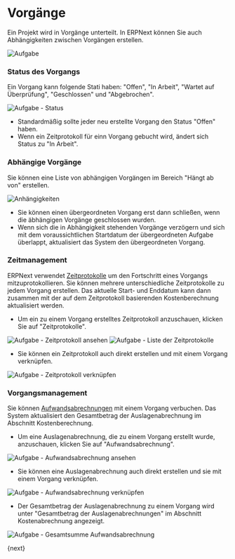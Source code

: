 <!-- add-breadcrumbs -->
# Vorgänge


Ein Projekt wird in Vorgänge unterteilt. In ERPNext können Sie auch Abhängigkeiten zwischen Vorgängen erstellen.

<img class="screenshot" alt="Aufgabe" src="{{docs_base_url}}/assets/img/project/task.png">

### Status des Vorgangs

Ein Vorgang kann folgende Stati haben: "Offen", "In Arbeit", "Wartet auf Überprüfung", "Geschlossen" und "Abgebrochen".

<img class="screenshot" alt="Aufgabe - Status" src="{{docs_base_url}}/assets/img/project/task_status.png">

* Standardmäßig sollte jeder neu erstellte Vorgang den Status "Offen" haben.
* Wenn ein Zeitprotokoll für einn Vorgang gebucht wird, ändert sich Status zu "In Arbeit".

### Abhängige Vorgänge

Sie können eine Liste von abhängigen Vorgängen im Bereich "Hängt ab von" erstellen.

<img class="screenshot" alt="Anhängigkeiten" src="{{docs_base_url}}/assets/img/project/task_depends_on.png">

* Sie können einen übergeordneten Vorgang erst dann schließen, wenn die äbhängigen Vorgänge geschlossen wurden.
* Wenn sich die in Abhängigkeit stehenden Vorgänge verzögern und sich mit dem voraussichtlichen Startdatum der übergeordneten Aufgabe überlappt, aktualisiert das System den übergeordneten Vorgang.

### Zeitmanagement

ERPNext verwendet [Zeitprotokolle](/docs/user/manual/de/projects/time-log.html) um den Fortschritt eines Vorgangs mitzuprotokollieren. Sie können mehrere unterschiedliche Zeitprotokolle zu jedem Vorgang erstellen. Das aktuelle Start- und Enddatum kann dann zusammen mit der auf dem Zeitprotokoll basierenden Kostenberechnung aktualisiert werden.

* Um ein zu einem Vorgang erstelltes Zeitprotokoll anzuschauen, klicken Sie auf "Zeitprotokolle".

<img class="screenshot" alt="Aufgabe - Zeitprotokoll ansehen" src="{{docs_base_url}}/assets/img/project/task_view_time_log.png">

<img class="screenshot" alt="Aufgabe - Liste der Zeitprotokolle" src="{{docs_base_url}}/assets/img/project/task_time_log_list.png">

* Sie können ein Zeitprotokoll auch direkt erstellen und mit einem Vorgang verknüpfen.

<img class="screenshot" alt="Aufgabe - Zeitprotokoll verknüpfen" src="{{docs_base_url}}/assets/img/project/task_time_log_link.png">

### Vorgangsmanagement

Sie können [Aufwandsabrechnungen](/docs/user/manual/de/human-resources/expense-claim.html) mit einem Vorgang verbuchen. Das System aktualisiert den Gesamtbetrag der Auslagenabrechnung im Abschnitt Kostenberechnung.

* Um eine Auslagenabrechnung, die zu einem Vorgang erstellt wurde, anzuschauen, klicken Sie auf "Aufwandsabrechnung".

<img class="screenshot" alt="Aufgabe - Aufwandsabrechnung ansehen" src="{{docs_base_url}}/assets/img/project/task_view_expense_claim.png">

* Sie können eine Auslagenabrechnung auch direkt erstellen und sie mit einem Vorgang verknüpfen.

<img class="screenshot" alt="Aufgabe - Aufwandsabrechnung verknüpfen" src="{{docs_base_url}}/assets/img/project/task_expense_claim_link.png">

* Der Gesamtbetrag der Auslagenabrechnung zu einem Vorgang wird unter "Gesamtbetrag der Auslagenabrechnungen" im Abschnitt Kostenabrechnung angezeigt.

<img class="screenshot" alt="Aufgabe - Gesamtsumme Aufwandsabrechnung" src="{{docs_base_url}}/assets/img/project/task_total_expense_claim.png">

{next}

